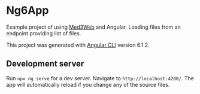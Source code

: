# Ng6App

Example project of using [Med3Web](https://github.com/epam/med3web) and Angular. Loading files from an endpoint providing list of files.

This project was generated with [Angular CLI](https://github.com/angular/angular-cli) version 6.1.2.

## Development server

Run `npx ng serve` for a dev server. Navigate to `http://localhost:4200/`. The app will automatically reload if you change any of the source files.


